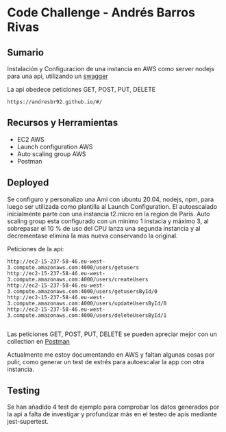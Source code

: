 
# Code Challenge - Andrés Barros Rivas

## Sumario
Instalación y Configuracion de una instancia en AWS como server nodejs para una api, utilizando un [swagger](https://s3-eu-west-1.amazonaws.com/mmi-codechallenge/swagger-users-v1.json)

La api obedece peticiones GET, POST, PUT, DELETE

```
https://andresbr92.github.io/#/
```


## Recursos y Herramientas
*  EC2 AWS
*  Launch configuration AWS
*  Auto scaling group AWS
*  Postman


## Deployed
Se configuro y personalizo una Ami con ubuntu 20.04, nodejs, npm, para luego ser utilizada como plantilla al Launch Configuration. El autoescalado inicialmente parte con una instancia t2.micro en la region de París. Auto scaling group esta configurado con un minimo 1 instacia y máximo 3, al sobrepasar el 10 % de uso del CPU lanza una segunda instancia y al decrementase elimina la mas nueva conservando la original.


Peticiones de la api:
```
http://ec2-15-237-58-46.eu-west-3.compute.amazonaws.com:4000/users/getusers
http://ec2-15-237-58-46.eu-west-3.compute.amazonaws.com:4000/users/createUsers
http://ec2-15-237-58-46.eu-west-3.compute.amazonaws.com:4000/users/getusersById/0
http://ec2-15-237-58-46.eu-west-3.compute.amazonaws.com:4000/users/updateUsersById/0
http://ec2-15-237-58-46.eu-west-3.compute.amazonaws.com:4000/users/deleteUsersById/1


```

Las peticiones GET, POST, PUT, DELETE se pueden apreciar mejor con un collection en [Postman](https://github.com/andresbr92/codeChallenge/tree/master/postman/deployed_env)

Actualmente me estoy documentando en AWS y faltan algunas cosas por pulir, como generar un test de estrés para autoescalar la app con otra instancia.


## Testing

Se han añadido 4 test de ejemplo para comprobar los datos generados por la api a falta de investigar y profundizar más en el testeo de apis mediante jest-supertest.



